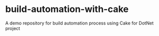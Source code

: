 # build-automation-with-cake
A demo repository for build automation process using Cake for DotNet project

